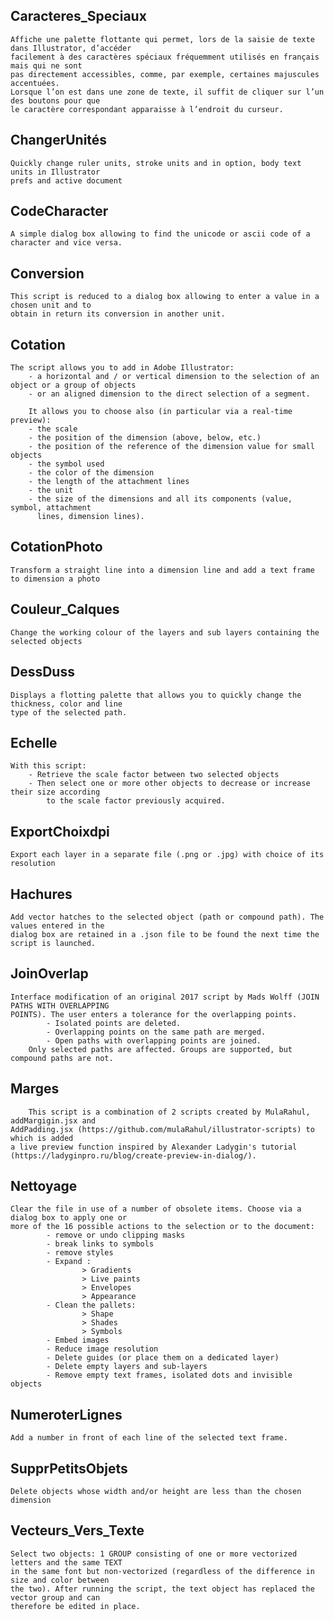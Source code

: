 Caracteres_Speciaux
-----------------------------------------------------------------------------------------------------
	Affiche une palette flottante qui permet, lors de la saisie de texte dans Illustrator, d’accéder
	facilement à des caractères spéciaux fréquemment utilisés en français mais qui ne sont
	pas directement accessibles, comme, par exemple, certaines majuscules accentuées.
	Lorsque l’on est dans une zone de texte, il suffit de cliquer sur l’un des boutons pour que
	le caractère correspondant apparaisse à l’endroit du curseur.

ChangerUnités
-----------------------------------------------------------------------------------------------------
	Quickly change ruler units, stroke units and in option, body text units in Illustrator
	prefs and active document

CodeCharacter
-----------------------------------------------------------------------------------------------------
	A simple dialog box allowing to find the unicode or ascii code of a character and vice versa.

Conversion
-----------------------------------------------------------------------------------------------------
	This script is reduced to a dialog box allowing to enter a value in a chosen unit and to
	obtain in return its conversion in another unit.

Cotation
-----------------------------------------------------------------------------------------------------
	The script allows you to add in Adobe Illustrator:
    	- a horizontal and / or vertical dimension to the selection of an object or a group of objects
    	- or an aligned dimension to the direct selection of a segment.
    	
		It allows you to choose also (in particular via a real-time preview):
		- the scale
		- the position of the dimension (above, below, etc.)
		- the position of the reference of the dimension value for small objects
		- the symbol used
		- the color of the dimension 
		- the length of the attachment lines
		- the unit
		- the size of the dimensions and all its components (value, symbol, attachment
		  lines, dimension lines).

CotationPhoto
-----------------------------------------------------------------------------------------------------
 	Transform a straight line into a dimension line and add a text frame to dimension a photo

Couleur_Calques
-----------------------------------------------------------------------------------------------------
	Change the working colour of the layers and sub layers containing the selected objects

DessDuss
-----------------------------------------------------------------------------------------------------
	Displays a flotting palette that allows you to quickly change the thickness, color and line
	type of the selected path.

Echelle
-----------------------------------------------------------------------------------------------------
	With this script:
		- Retrieve the scale factor between two selected objects
		- Then select one or more other objects to decrease or increase their size according
			to the scale factor previously acquired.

ExportChoixdpi
-----------------------------------------------------------------------------------------------------
	Export each layer in a separate file (.png or .jpg) with choice of its resolution

Hachures
-----------------------------------------------------------------------------------------------------
	Add vector hatches to the selected object (path or compound path). The values entered in the
	dialog box are retained in a .json file to be found the next time the script is launched.

JoinOverlap
-----------------------------------------------------------------------------------------------------
	Interface modification of an original 2017 script by Mads Wolff (JOIN PATHS WITH OVERLAPPING
	POINTS). The user enters a tolerance for the overlapping points.
            - Isolated points are deleted.
            - Overlapping points on the same path are merged.
            - Open paths with overlapping points are joined.
        Only selected paths are affected. Groups are supported, but compound paths are not.

Marges
-----------------------------------------------------------------------------------------------------
      	This script is a combination of 2 scripts created by MulaRahul, addMargigin.jsx and
	AddPadding.jsx (https://github.com/mulaRahul/illustrator-scripts) to which is added
	a live preview function inspired by Alexander Ladygin's tutorial
	(https://ladyginpro.ru/blog/create-preview-in-dialog/).

Nettoyage
-----------------------------------------------------------------------------------------------------
	Clear the file in use of a number of obsolete items. Choose via a dialog box to apply one or
	more of the 16 possible actions to the selection or to the document:
      		- remove or undo clipping masks
      		- break links to symbols
      		- remove styles
      		- Expand :
            		> Gradients
            		> Live paints
            		> Envelopes
            		> Appearance
     		- Clean the pallets:
            		> Shape
            		> Shades
            		> Symbols
      		- Embed images
      		- Reduce image resolution
      		- Delete guides (or place them on a dedicated layer)
      		- Delete empty layers and sub-layers
      		- Remove empty text frames, isolated dots and invisible objects

NumeroterLignes
-----------------------------------------------------------------------------------------------------
	Add a number in front of each line of the selected text frame.

SupprPetitsObjets
-----------------------------------------------------------------------------------------------------
	Delete objects whose width and/or height are less than the chosen dimension

Vecteurs_Vers_Texte
-----------------------------------------------------------------------------------------------------
  	Select two objects: 1 GROUP consisting of one or more vectorized letters and the same TEXT
	in the same font but non-vectorized (regardless of the difference in size and color between
	the two). After running the script, the text object has replaced the vector group and can
	therefore be edited in place.